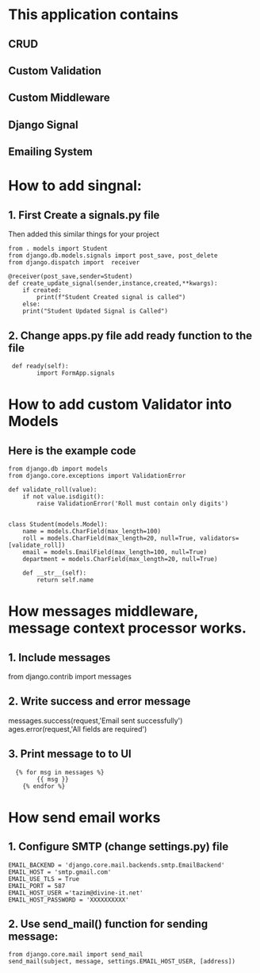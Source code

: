 # This application contains
## CRUD
## Custom Validation
## Custom Middleware
## Django Signal
## Emailing System 


# How to add singnal:  
## 1. First Create a signals.py file   
Then added this similar things for your project  
```
from . models import Student  
from django.db.models.signals import post_save, post_delete  
from django.dispatch import  receiver  

@receiver(post_save,sender=Student)  
def create_update_signal(sender,instance,created,**kwargs):  
    if created:  
        print(f"Student Created signal is called")  
    else:  
    print("Student Updated Signal is Called")  
```
## 2. Change apps.py file add ready function to the file   
```
 def ready(self):  
        import FormApp.signals   
```


# How to add custom Validator into Models
## Here is the example code 
```
from django.db import models
from django.core.exceptions import ValidationError

def validate_roll(value):
    if not value.isdigit():
        raise ValidationError('Roll must contain only digits')


class Student(models.Model):
    name = models.CharField(max_length=100)
    roll = models.CharField(max_length=20, null=True, validators=[validate_roll])
    email = models.EmailField(max_length=100, null=True)
    department = models.CharField(max_length=20, null=True)

    def __str__(self):
        return self.name

```

# How messages middleware, message context processor works.  
## 1. Include messages
from django.contrib import  messages  

## 2. Write success and error message  
  messages.success(request,'Email sent successfully')  
  ages.error(request,'All fields are required')  

## 3. Print message to to UI
```
  {% for msg in messages %}
        {{ msg }}
    {% endfor %}
```


# How send email works  
## 1. Configure SMTP (change settings.py) file
```
EMAIL_BACKEND = 'django.core.mail.backends.smtp.EmailBackend'
EMAIL_HOST = 'smtp.gmail.com'
EMAIL_USE_TLS = True
EMAIL_PORT = 587
EMAIL_HOST_USER ='tazim@divine-it.net'
EMAIL_HOST_PASSWORD = 'XXXXXXXXXX'
```

## 2. Use send_mail() function for sending message:
```
from django.core.mail import send_mail
send_mail(subject, message, settings.EMAIL_HOST_USER, [address])
```
